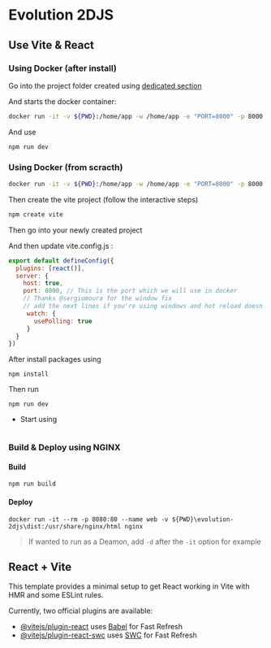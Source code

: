 # Evolution 2DJS 

## Use Vite & React

### Using Docker (after install)
Go into the project folder created using [dedicated section](#using-docker-from-scracth)

And starts the docker container:
```bash
docker run -it -v ${PWD}:/home/app -w /home/app -e "PORT=8000" -p 8000:8000 -u node node:latest /bin/bash
```

And use
```
npm run dev
```

### Using Docker (from scracth)
```bash
docker run -it -v ${PWD}:/home/app -w /home/app -e "PORT=8000" -p 8000:8000 -u node node:latest /bin/bash
```
Then create the vite project (follow the interactive steps)
```bash
npm create vite
```

Then go into your newly created project

And then update vite.config.js :
```js
export default defineConfig({
  plugins: [react()],
  server: {
    host: true,
    port: 8000, // This is the port which we will use in docker
    // Thanks @sergiomoura for the window fix
    // add the next lines if you're using windows and hot reload doesn't work
     watch: {
       usePolling: true
     }
  }
})
```

After install packages using
```
npm install
```

Then run 
```
npm run dev
```



* Start using
```
```

### Build & Deploy using NGINX

#### Build

```
npm run build
```

#### Deploy
```
docker run -it --rm -p 8080:80 --name web -v ${PWD}\evolution-2djs\dist:/usr/share/nginx/html nginx
```
> If wanted to run as a Deamon, add `-d` after the `-it` option for example


## React + Vite

This template provides a minimal setup to get React working in Vite with HMR and some ESLint rules.

Currently, two official plugins are available:

- [@vitejs/plugin-react](https://github.com/vitejs/vite-plugin-react/blob/main/packages/plugin-react/README.md) uses [Babel](https://babeljs.io/) for Fast Refresh
- [@vitejs/plugin-react-swc](https://github.com/vitejs/vite-plugin-react-swc) uses [SWC](https://swc.rs/) for Fast Refresh
